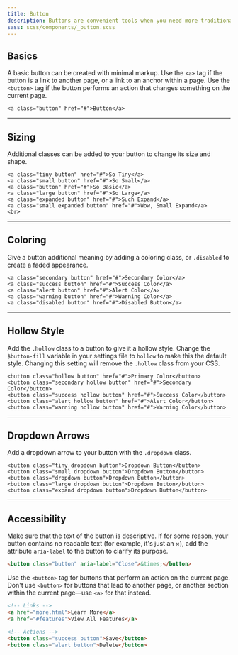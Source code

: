 ```yaml
---
title: Button
description: Buttons are convenient tools when you need more traditional actions. To that end, Foundation has many easy to use button styles that you can customize or override to fit your needs.
sass: scss/components/_button.scss
---
```


## Basics

A basic button can be created with minimal markup. Use the `<a>` tag if the button is a link to another page, or a link to an anchor within a page. Use the `<button>` tag if the button performs an action that changes something on the current page.

```html_example
<a class="button" href="#">Button</a>
```

---

## Sizing

Additional classes can be added to your button to change its size and shape.

```html_example
<a class="tiny button" href="#">So Tiny</a>
<a class="small button" href="#">So Small</a>
<a class="button" href="#">So Basic</a>
<a class="large button" href="#">So Large</a>
<a class="expanded button" href="#">Such Expand</a>
<a class="small expanded button" href="#">Wow, Small Expand</a>
<br>
```

---

## Coloring

Give a button additional meaning by adding a coloring class, or `.disabled` to create a faded appearance.

```html_example
<a class="secondary button" href="#">Secondary Color</a>
<a class="success button" href="#">Success Color</a>
<a class="alert button" href="#">Alert Color</a>
<a class="warning button" href="#">Warning Color</a>
<a class="disabled button" href="#">Disabled Button</a>
```

---

## Hollow Style

Add the `.hollow` class to a button to give it a hollow style. Change the `$button-fill` variable in your settings file to `hollow` to make this the default style. Changing this setting will remove the `.hollow` class from your CSS.

```html_example
<button class="hollow button" href="#">Primary Color</button>
<button class="secondary hollow button" href="#">Secondary Color</button>
<button class="success hollow button" href="#">Success Color</button>
<button class="alert hollow button" href="#">Alert Color</button>
<button class="warning hollow button" href="#">Warning Color</button>
```

---

## Dropdown Arrows

Add a dropdown arrow to your button with the `.dropdown` class.

```html_example
<button class="tiny dropdown button">Dropdown Button</button>
<button class="small dropdown button">Dropdown Button</button>
<button class="dropdown button">Dropdown Button</button>
<button class="large dropdown button">Dropdown Button</button>
<button class="expand dropdown button">Dropdown Button</button>
```

---

## Accessibility

Make sure that the text of the button is descriptive. If for some reason, your button contains no readable text (for example, it's just an &times;), add the attribute `aria-label` to the button to clarify its purpose.

```html
<button class="button" aria-label="Close">&times;</button>
```

Use the `<button>` tag for buttons that perform an action on the current page. Don't use `<button>` for buttons that lead to another page, or another section within the current page&mdash;use `<a>` for that instead.

```html
<!-- Links -->
<a href="more.html">Learn More</a>
<a href="#features">View All Features</a>

<!-- Actions -->
<button class="success button">Save</button>
<button class="alert button">Delete</button>
```

